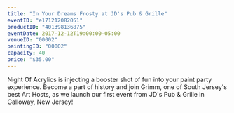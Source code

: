 ```yaml
---
title: "In Your Dreams Frosty at JD's Pub & Grille"
eventID: "e171212082051"
productID: "401398136875"
eventDate: 2017-12-12T19:00:00-05:00
venueID: "00002"
paintingID: "00002"
capacity: 40
price: "$35.00"
---
```


Night Of Acrylics is injecting a booster shot of fun into your paint party experience. Become a part of history and join Grimm, one of South Jersey's best Art Hosts, as we launch our first event from JD's Pub & Grille in Galloway, New Jersey!

